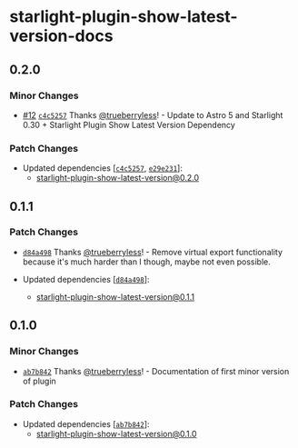 # starlight-plugin-show-latest-version-docs

## 0.2.0

### Minor Changes

- [#12](https://github.com/trueberryless-org/starlight-plugin-show-latest-version/pull/12) [`c4c5257`](https://github.com/trueberryless-org/starlight-plugin-show-latest-version/commit/c4c525794ba68fe9f33d16194c6802632f5cba77) Thanks [@trueberryless](https://github.com/trueberryless)! - Update to Astro 5 and Starlight 0.30 + Starlight Plugin Show Latest Version Dependency

### Patch Changes

- Updated dependencies [[`c4c5257`](https://github.com/trueberryless-org/starlight-plugin-show-latest-version/commit/c4c525794ba68fe9f33d16194c6802632f5cba77), [`e29e231`](https://github.com/trueberryless-org/starlight-plugin-show-latest-version/commit/e29e2318eb36400ee5752017487518f07d091e31)]:
  - starlight-plugin-show-latest-version@0.2.0

## 0.1.1

### Patch Changes

- [`d84a498`](https://github.com/trueberryless-org/starlight-plugin-show-latest-version/commit/d84a4981b81d3c4402834028e0f96f23be4c5a4e) Thanks [@trueberryless](https://github.com/trueberryless)! - Remove virtual export functionality because it's much harder than I though, maybe not even possible.

- Updated dependencies [[`d84a498`](https://github.com/trueberryless-org/starlight-plugin-show-latest-version/commit/d84a4981b81d3c4402834028e0f96f23be4c5a4e)]:
  - starlight-plugin-show-latest-version@0.1.1

## 0.1.0

### Minor Changes

- [`ab7b842`](https://github.com/trueberryless-org/starlight-plugin-show-latest-version/commit/ab7b842691b74692c513ecd5e4557112a7eccca6) Thanks [@trueberryless](https://github.com/trueberryless)! - Documentation of first minor version of plugin

### Patch Changes

- Updated dependencies [[`ab7b842`](https://github.com/trueberryless-org/starlight-plugin-show-latest-version/commit/ab7b842691b74692c513ecd5e4557112a7eccca6)]:
  - starlight-plugin-show-latest-version@0.1.0

